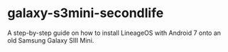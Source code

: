 # galaxy-s3mini-secondlife
A step-by-step guide on how to install LineageOS with Android 7 onto an old Samsung Galaxy SIII Mini.
